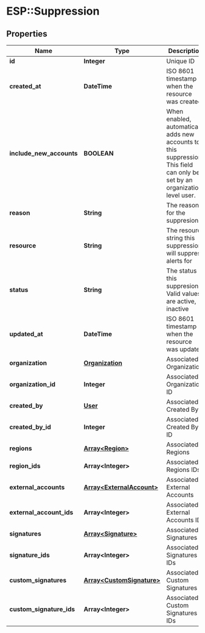 # ESP::Suppression

## Properties
Name | Type | Description | Notes
------------ | ------------- | ------------- | -------------
**id** | **Integer** | Unique ID | [optional] 
**created_at** | **DateTime** | ISO 8601 timestamp when the resource was created | [optional] 
**include_new_accounts** | **BOOLEAN** | When enabled, automatically adds new accounts to this suppression. This field can only be set by an organization level user. | [optional] 
**reason** | **String** | The reason for the suppresion | [optional] 
**resource** | **String** | The resource string this suppression will suppress alerts for | [optional] 
**status** | **String** | The status of this suppresion. Valid values are active, inactive | [optional] 
**updated_at** | **DateTime** | ISO 8601 timestamp when the resource was updated | [optional] 
**organization** | [**Organization**](Organization.md) | Associated Organization | [optional] 
**organization_id** | **Integer** | Associated Organization ID | [optional] 
**created_by** | [**User**](User.md) | Associated Created By | [optional] 
**created_by_id** | **Integer** | Associated Created By ID | [optional] 
**regions** | [**Array&lt;Region&gt;**](Region.md) | Associated Regions | [optional] 
**region_ids** | **Array&lt;Integer&gt;** | Associated Regions IDs | [optional] 
**external_accounts** | [**Array&lt;ExternalAccount&gt;**](ExternalAccount.md) | Associated External Accounts | [optional] 
**external_account_ids** | **Array&lt;Integer&gt;** | Associated External Accounts IDs | [optional] 
**signatures** | [**Array&lt;Signature&gt;**](Signature.md) | Associated Signatures | [optional] 
**signature_ids** | **Array&lt;Integer&gt;** | Associated Signatures IDs | [optional] 
**custom_signatures** | [**Array&lt;CustomSignature&gt;**](CustomSignature.md) | Associated Custom Signatures | [optional] 
**custom_signature_ids** | **Array&lt;Integer&gt;** | Associated Custom Signatures IDs | [optional] 


